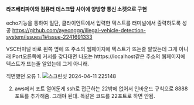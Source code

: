 
 #### 라즈베리파이와 컴퓨터 데스크탑 사이에 양방향 통신 소켓으로 구현

echo기능을 통하여 일단, 클라이언트에서 입력한 텍스트를 터미널에서 출력하도록 성공
https://github.com/ayeonggg/illegal-vehicle-detection-system/issues/1#issue-2241691333

VSC터미널 바로 왼쪽 옆에 뜨 주소의 웹페이지에 텍스트가 뜨는줄 알았는데 그게 아니래 Port오른쪽에 커서를 갖다대면 나오는 htttps://localhost같은 주소의 웹페이지에 텍스트가 뜨는줄 알았는데 그게 아니래.

직면했던 오류
1.
![스크린샷 2024-04-11 225148](https://github.com/ayeonggg/illegal-vehicle-detection-system/assets/101121988/17767af2-3876-4ce7-a68f-e960bd2adcb7)

2. aws에서 포트 열어둔게 ssh로 접근하는 22밖에 없어서 인바운드 규칙으로 8888포트를 추가해줌. 그래야 된대. 똑같은 코드를 22포트로 하면 안됨.
